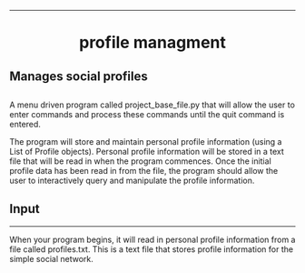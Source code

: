 
---
<h1 align="center">profile managment</h1>

## Manages social profiles

<h2 align="center"></h2>

A menu driven program called project_base_file.py that will allow the user to enter commands and process these commands until the quit command is entered.

The program will store and maintain personal profile information (using a List of Profile objects). Personal profile information will be stored in a text file that will be read in when the program commences.
Once the initial profile data has been read in from the file, the program should allow the user to
interactively query and manipulate the profile information.

## Input
--- 
When your program begins, it will read in personal profile information from a file called profiles.txt.
This is a text file that stores profile information for the simple social network.
